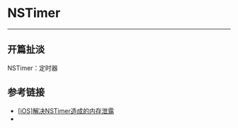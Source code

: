# NSTimer

---

## 开篇扯淡
NSTimer：定时器



## 参考链接
* [[iOS]解决NSTimer造成的内存泄露](http://www.jianshu.com/p/3614d92d41f1)
* 